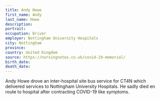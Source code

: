 ```yaml
---
title: Andy Howe
first_name: Andy
last_name: Howe
description: 
portrait: 
occupation: Driver
employer: Nottingham University Hospitals
city: Nottingham
province: 
country: United Kingdom
source: https://nursingnotes.co.uk/covid-19-memorial/
birth_date: 
death_date: 
---
```


Andy Howe drove an inter-hospital site bus service for CT4N which delivered services to Nottingham University Hospitals. He sadly died en route to hospital after contracting COVID-19 like symptoms.